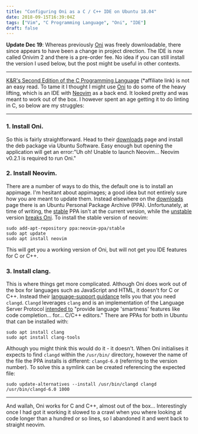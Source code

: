 ```yaml
---
title: "Configuring Oni as a C / C++ IDE on Ubuntu 18.04"
date: 2018-09-15T16:39:04Z
tags: ["Vim", "C Programming Language", "Oni", "IDE"]
draft: false
---
```


**Update Dec 19**: Whereas previously [Oni](https://www.onivim.io/) was freely downloadable, there since appears to have been a change in project direction.  The IDE is now called Onivim 2 and there is a pre-order fee.  No idea if you can still install the version I used below, but the post might be useful in other contexts.

---

[K&R's Second Edition of the C Programming Language](https://amzn.to/2Omcno5) (\*affiliate link) is not an easy read.  To tame it I thought I might use [Oni](https://www.onivim.io/) to do some of the heavy lifting, which is an IDE with [Neovim](https://neovim.io/) as a back end.  It looked pretty and was meant to work out of the box.  I however spent an age getting it to do linting in C, so below are my struggles: 

---

### 1.  **Install Oni**. 

So this is fairly straightforward. Head to their [downloads](https://www.onivim.io/Download) page and install the deb package via Ubuntu Software. Easy enough but opening the application will get an error:"Uh oh! Unable to launch Neovim... Neovim v0.2.1 is required to run Oni."

### 2.  **Install Neovim**. 

There are a number of ways to do this, the default one is to install an appimage. I'm hesitant about appimages; a good idea but not entirely sure how you are meant to update them. Instead elsewhere on the [downloads](https://github.com/neovim/neovim/wiki/Installing-Neovim) page there is an Ubuntu Personal Package Archive (PPA). Unfortunately, at time of writing, the [stable](https://launchpad.net/~neovim-ppa/+archive/ubuntu/stable) PPA isn't at the current version, while the [unstable](https://launchpad.net/~neovim-ppa/+archive/ubuntu/unstable) version [breaks Oni](https://github.com/onivim/oni/issues/2580). To install the stable version of neovim:

`sudo add-apt-repository ppa:neovim-ppa/stable`  
`sudo apt update`  
`sudo apt install neovim`

This will get you a working version of Oni, but will not get you IDE features for C or C++.

### 3.  **Install clang**. 
    
This is where things get more complicated. Although Oni does work out of the box for languages such as JavaScript and HTML, it doesn't for C or C++. Instead their [language-support guidance](http://github.com/onivim/oni/wiki/Language-support#cc) tells you that you need `clangd`. `Clangd` leverages `clang` and is an implementation of the Language Server Protocol [intended to](http://clang.llvm.org/extra/clangd.html) "provide language 'smartness' features like code completion... for... C/C++ editors." There are PPAs for both in Ubuntu that can be installed with:

`sudo apt install clang`  
`sudo apt install clang-tools`

Although you might think this would do it - it doesn't. When Oni initialises it expects to find `clangd` within the `/usr/bin/` directory, however the name of the file the PPA installs is different: `clangd-6.0` (referring to the version number). To solve this a symlink can be created referencing the expected file:

`sudo update-alternatives --install /usr/bin/clangd clangd /usr/bin/clangd-6.0 1000`

---

And wallah, Oni works for C and C++, almost out of the box... Interestingly once I had got it working it slowed to a crawl when you where looking at code longer than a hundred or so lines, so I abandoned it and went back to straight neovim.
